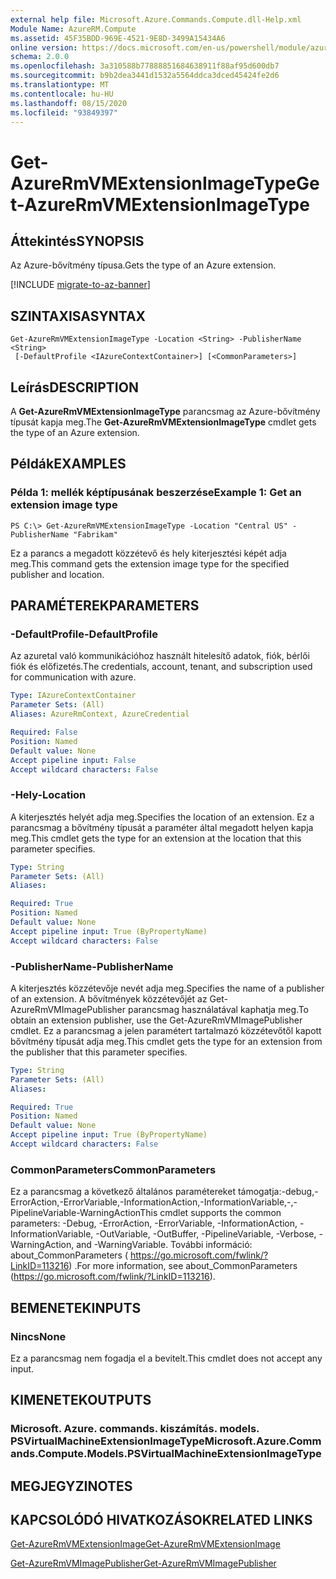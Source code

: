```yaml
---
external help file: Microsoft.Azure.Commands.Compute.dll-Help.xml
Module Name: AzureRM.Compute
ms.assetid: 45F35BDD-969E-4521-9E8D-3499A15434A6
online version: https://docs.microsoft.com/en-us/powershell/module/azurerm.compute/get-azurermvmextensionimagetype
schema: 2.0.0
ms.openlocfilehash: 3a310588b77888851684638911f88af95d600db7
ms.sourcegitcommit: b9b2dea3441d1532a5564ddca3dced45424fe2d6
ms.translationtype: MT
ms.contentlocale: hu-HU
ms.lasthandoff: 08/15/2020
ms.locfileid: "93849397"
---
```

# <span data-ttu-id="9fc0e-101">Get-AzureRmVMExtensionImageType</span><span class="sxs-lookup"><span data-stu-id="9fc0e-101">Get-AzureRmVMExtensionImageType</span></span>

## <span data-ttu-id="9fc0e-102">Áttekintés</span><span class="sxs-lookup"><span data-stu-id="9fc0e-102">SYNOPSIS</span></span>
<span data-ttu-id="9fc0e-103">Az Azure-bővítmény típusa.</span><span class="sxs-lookup"><span data-stu-id="9fc0e-103">Gets the type of an Azure extension.</span></span>

[!INCLUDE [migrate-to-az-banner](../../includes/migrate-to-az-banner.md)]

## <span data-ttu-id="9fc0e-104">SZINTAXISA</span><span class="sxs-lookup"><span data-stu-id="9fc0e-104">SYNTAX</span></span>

```
Get-AzureRmVMExtensionImageType -Location <String> -PublisherName <String>
 [-DefaultProfile <IAzureContextContainer>] [<CommonParameters>]
```

## <span data-ttu-id="9fc0e-105">Leírás</span><span class="sxs-lookup"><span data-stu-id="9fc0e-105">DESCRIPTION</span></span>
<span data-ttu-id="9fc0e-106">A **Get-AzureRmVMExtensionImageType** parancsmag az Azure-bővítmény típusát kapja meg.</span><span class="sxs-lookup"><span data-stu-id="9fc0e-106">The **Get-AzureRmVMExtensionImageType** cmdlet gets the type of an Azure extension.</span></span>

## <span data-ttu-id="9fc0e-107">Példák</span><span class="sxs-lookup"><span data-stu-id="9fc0e-107">EXAMPLES</span></span>

### <span data-ttu-id="9fc0e-108">Példa 1: mellék képtípusának beszerzése</span><span class="sxs-lookup"><span data-stu-id="9fc0e-108">Example 1: Get an extension image type</span></span>
```
PS C:\> Get-AzureRmVMExtensionImageType -Location "Central US" -PublisherName "Fabrikam"
```

<span data-ttu-id="9fc0e-109">Ez a parancs a megadott közzétevő és hely kiterjesztési képét adja meg.</span><span class="sxs-lookup"><span data-stu-id="9fc0e-109">This command gets the extension image type for the specified publisher and location.</span></span>

## <span data-ttu-id="9fc0e-110">PARAMÉTEREK</span><span class="sxs-lookup"><span data-stu-id="9fc0e-110">PARAMETERS</span></span>

### <span data-ttu-id="9fc0e-111">-DefaultProfile</span><span class="sxs-lookup"><span data-stu-id="9fc0e-111">-DefaultProfile</span></span>
<span data-ttu-id="9fc0e-112">Az azuretal való kommunikációhoz használt hitelesítő adatok, fiók, bérlői fiók és előfizetés.</span><span class="sxs-lookup"><span data-stu-id="9fc0e-112">The credentials, account, tenant, and subscription used for communication with azure.</span></span>

```yaml
Type: IAzureContextContainer
Parameter Sets: (All)
Aliases: AzureRmContext, AzureCredential

Required: False
Position: Named
Default value: None
Accept pipeline input: False
Accept wildcard characters: False
```

### <span data-ttu-id="9fc0e-113">-Hely</span><span class="sxs-lookup"><span data-stu-id="9fc0e-113">-Location</span></span>
<span data-ttu-id="9fc0e-114">A kiterjesztés helyét adja meg.</span><span class="sxs-lookup"><span data-stu-id="9fc0e-114">Specifies the location of an extension.</span></span>
<span data-ttu-id="9fc0e-115">Ez a parancsmag a bővítmény típusát a paraméter által megadott helyen kapja meg.</span><span class="sxs-lookup"><span data-stu-id="9fc0e-115">This cmdlet gets the type for an extension at the location that this parameter specifies.</span></span>

```yaml
Type: String
Parameter Sets: (All)
Aliases: 

Required: True
Position: Named
Default value: None
Accept pipeline input: True (ByPropertyName)
Accept wildcard characters: False
```

### <span data-ttu-id="9fc0e-116">-PublisherName</span><span class="sxs-lookup"><span data-stu-id="9fc0e-116">-PublisherName</span></span>
<span data-ttu-id="9fc0e-117">A kiterjesztés közzétevője nevét adja meg.</span><span class="sxs-lookup"><span data-stu-id="9fc0e-117">Specifies the name of a publisher of an extension.</span></span>
<span data-ttu-id="9fc0e-118">A bővítmények közzétevőjét az Get-AzureRmVMImagePublisher parancsmag használatával kaphatja meg.</span><span class="sxs-lookup"><span data-stu-id="9fc0e-118">To obtain an extension publisher, use the Get-AzureRmVMImagePublisher cmdlet.</span></span>
<span data-ttu-id="9fc0e-119">Ez a parancsmag a jelen paramétert tartalmazó közzétevőtől kapott bővítmény típusát adja meg.</span><span class="sxs-lookup"><span data-stu-id="9fc0e-119">This cmdlet gets the type for an extension from the publisher that this parameter specifies.</span></span>

```yaml
Type: String
Parameter Sets: (All)
Aliases: 

Required: True
Position: Named
Default value: None
Accept pipeline input: True (ByPropertyName)
Accept wildcard characters: False
```

### <span data-ttu-id="9fc0e-120">CommonParameters</span><span class="sxs-lookup"><span data-stu-id="9fc0e-120">CommonParameters</span></span>
<span data-ttu-id="9fc0e-121">Ez a parancsmag a következő általános paramétereket támogatja:-debug,-ErrorAction,-ErrorVariable,-InformationAction,-InformationVariable,-,-PipelineVariable-WarningAction</span><span class="sxs-lookup"><span data-stu-id="9fc0e-121">This cmdlet supports the common parameters: -Debug, -ErrorAction, -ErrorVariable, -InformationAction, -InformationVariable, -OutVariable, -OutBuffer, -PipelineVariable, -Verbose, -WarningAction, and -WarningVariable.</span></span> <span data-ttu-id="9fc0e-122">További információ: about_CommonParameters ( https://go.microsoft.com/fwlink/?LinkID=113216) .</span><span class="sxs-lookup"><span data-stu-id="9fc0e-122">For more information, see about_CommonParameters (https://go.microsoft.com/fwlink/?LinkID=113216).</span></span>

## <span data-ttu-id="9fc0e-123">BEMENETEK</span><span class="sxs-lookup"><span data-stu-id="9fc0e-123">INPUTS</span></span>

### <span data-ttu-id="9fc0e-124">Nincs</span><span class="sxs-lookup"><span data-stu-id="9fc0e-124">None</span></span>
<span data-ttu-id="9fc0e-125">Ez a parancsmag nem fogadja el a bevitelt.</span><span class="sxs-lookup"><span data-stu-id="9fc0e-125">This cmdlet does not accept any input.</span></span>

## <span data-ttu-id="9fc0e-126">KIMENETEK</span><span class="sxs-lookup"><span data-stu-id="9fc0e-126">OUTPUTS</span></span>

### <span data-ttu-id="9fc0e-127">Microsoft. Azure. commands. kiszámítás. models. PSVirtualMachineExtensionImageType</span><span class="sxs-lookup"><span data-stu-id="9fc0e-127">Microsoft.Azure.Commands.Compute.Models.PSVirtualMachineExtensionImageType</span></span>

## <span data-ttu-id="9fc0e-128">MEGJEGYZI</span><span class="sxs-lookup"><span data-stu-id="9fc0e-128">NOTES</span></span>

## <span data-ttu-id="9fc0e-129">KAPCSOLÓDÓ HIVATKOZÁSOK</span><span class="sxs-lookup"><span data-stu-id="9fc0e-129">RELATED LINKS</span></span>

[<span data-ttu-id="9fc0e-130">Get-AzureRmVMExtensionImage</span><span class="sxs-lookup"><span data-stu-id="9fc0e-130">Get-AzureRmVMExtensionImage</span></span>](./Get-AzureRmVMExtensionImage.md)

[<span data-ttu-id="9fc0e-131">Get-AzureRmVMImagePublisher</span><span class="sxs-lookup"><span data-stu-id="9fc0e-131">Get-AzureRmVMImagePublisher</span></span>](./Get-AzureRmVMImagePublisher.md)



